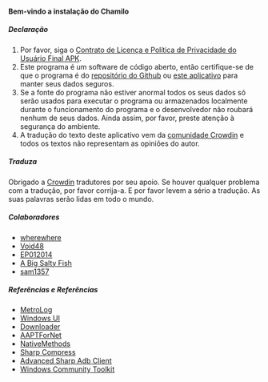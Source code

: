 #### Bem-vindo a instalação do Chamilo

##### Declaração
1. Por favor, siga o [Contrato de Licença e Política de Privacidade do Usuário Final APK](https://github.com/Paving-Base/APK-Installer/blob/main/Privacy.md).
2. Este programa é um software de código aberto, então certifique-se de que o programa é do [repositório do Github](https://github.com/Paving-Base/APK-Installer) ou [este aplicativo](https://apps.microsoft.com/store/detail/9P2JFQ43FPPG) para manter seus dados seguros.
3. Se a fonte do programa não estiver anormal todos os seus dados só serão usados para executar o programa ou armazenados localmente durante o funcionamento do programa e o desenvolvedor não roubará nenhum de seus dados. Ainda assim, por favor, preste atenção à segurança do ambiente.
4. A tradução do texto deste aplicativo vem da [comunidade Crowdin](https://crowdin.com/project/APKInstaller "Crowdin") e todos os textos não representam as opiniões do autor.

##### Traduza
Obrigado a [Crowdin](https://crowdin.com/project/APKInstaller "Crowdin") tradutores por seu apoio. Se houver qualquer problema com a tradução, por favor corrija-a. E por favor levem a sério a tradução. As suas palavras serão lidas em todo o mundo.

##### Colaboradores
- [wherewhere](https://github.com/wherewhere)
- [Void48](https://github.com/Void48)
- [EP012014](https://github.com/EP012014)
- [A Big Salty Fish](https://github.com/bigsaltyfishes)
- [sam1357](https://github.com/sam1357)

##### Referências e Referências
- [MetroLog](https://github.com/roubachof/MetroLog "MetroLog")
- [Windows UI](https://github.com/microsoft/microsoft-ui-xaml "Windows UI")
- [Downloader](https://github.com/bezzad/Downloader "Downloader")
- [AAPTForNet](https://github.com/canheo136/QuickLook.Plugin.ApkViewer "AAPTForNet")
- [NativeMethods](https://github.com/lepoco/nativemethods "NativeMethods")
- [Sharp Compress](https://github.com/adamhathcock/sharpcompress "Sharp Compress")
- [Advanced Sharp Adb Client](https://github.com/yungd1plomat/AdvancedSharpAdbClient "Advanced Sharp Adb Client")
- [Windows Community Toolkit](https://github.com/CommunityToolkit/WindowsCommunityToolkit "Windows Community Toolkit")